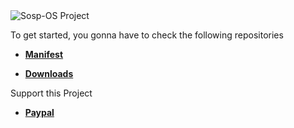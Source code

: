 <img align="center" src="https://source.android.com/images/home/billboard-bg.svg/" alt="Sosp-OS Project" />

To get started, you gonna have to check the following repositories

* [**Manifest**](https://github.com/SOSP-OS/android_manifest)

* [**Downloads**](https://sourceforge.net/projects/sosp-os-project/files)

Support this Project

* [**Paypal**](https://www.paypal.me/gnathvm)
